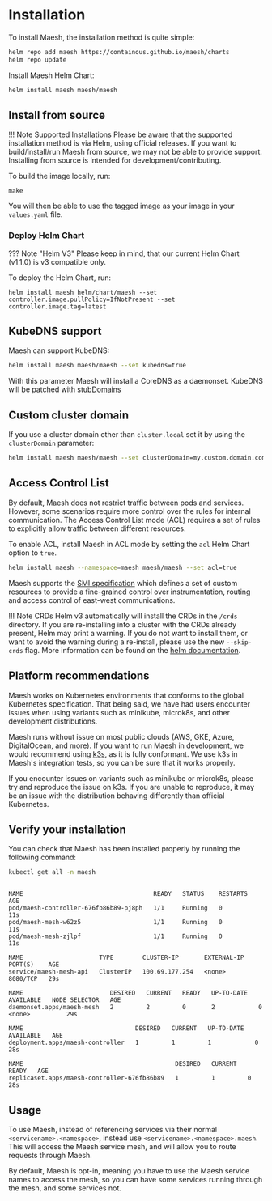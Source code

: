 # Installation

To install Maesh, the installation method is quite simple:

```bash
helm repo add maesh https://containous.github.io/maesh/charts
helm repo update
```

Install Maesh Helm Chart:

```bash
helm install maesh maesh/maesh
```

## Install from source

!!! Note Supported Installations
    Please be aware that the supported installation method is via Helm, using official releases.
    If you want to build/install/run Maesh from source, we may not be able to provide support.
    Installing from source is intended for development/contributing.

To build the image locally, run:

```shell
make
```

You will then be able to use the tagged image as your image in your `values.yaml` file.

### Deploy Helm Chart

??? Note "Helm V3"
    Please keep in mind, that our current Helm Chart (v1.1.0) is v3 compatible only.

To deploy the Helm Chart, run:

```shell
helm install maesh helm/chart/maesh --set controller.image.pullPolicy=IfNotPresent --set controller.image.tag=latest
```

## KubeDNS support

Maesh can support KubeDNS:

```bash
helm install maesh maesh/maesh --set kubedns=true
```

With this parameter Maesh will install a CoreDNS as a daemonset.
KubeDNS will be patched with [stubDomains](https://kubernetes.io/docs/tasks/administer-cluster/dns-custom-nameservers/#example-stub-domain)

## Custom cluster domain

If you use a cluster domain other than `cluster.local` set it by using the `clusterDomain` parameter:

```bash
helm install maesh maesh/maesh --set clusterDomain=my.custom.domain.com
```

## Access Control List

By default, Maesh does not restrict traffic between pods and services. However, some scenarios require more control
over the rules for internal communication. The Access Control List mode (ACL) requires a set of rules to explicitly allow 
traffic between different resources.

To enable ACL, install Maesh in ACL mode by setting the `acl` Helm Chart option to `true`.

```bash
helm install maesh --namespace=maesh maesh/maesh --set acl=true
```

Maesh supports the [SMI specification](https://smi-spec.io/) which defines a set of custom resources
to provide a fine-grained control over instrumentation, routing and access control of east-west communications.

!!! Note CRDs
    Helm v3 automatically will install the CRDs in the `/crds` directory.
    If you are re-installing into a cluster with the CRDs already present, Helm may print a warning.
    If you do not want to install them, or want to avoid the warning during a re-install,
    please use the new `--skip-crds` flag.
    More information can be found on the [helm documentation](https://helm.sh/docs/chart_best_practices/custom_resource_definitions/#method-1-let-helm-do-it-for-you).

## Platform recommendations

Maesh works on Kubernetes environments that conforms to the global Kubernetes specification.
That being said, we have had users encounter issues when using variants such as minikube, microk8s,
and other development distributions.

Maesh runs without issue on most public clouds (AWS, GKE, Azure, DigitalOcean, and more).
If you want to run Maesh in development, we would recommend using [k3s](https://k3s.io/), as it is fully conformant.
We use k3s in Maesh's integration tests, so you can be sure that it works properly.

If you encounter issues on variants such as minikube or microk8s, please try and reproduce the issue on k3s.
If you are unable to reproduce, it may be an issue with the distribution behaving differently than official Kubernetes.

## Verify your installation

You can check that Maesh has been installed properly by running the following command:

```bash tab="Command"
kubectl get all -n maesh
```

```text tab="Expected Output"

NAME                                    READY   STATUS    RESTARTS   AGE
pod/maesh-controller-676fb86b89-pj8ph   1/1     Running   0          11s
pod/maesh-mesh-w62z5                    1/1     Running   0          11s
pod/maesh-mesh-zjlpf                    1/1     Running   0          11s

NAME                     TYPE        CLUSTER-IP       EXTERNAL-IP   PORT(S)    AGE
service/maesh-mesh-api   ClusterIP   100.69.177.254   <none>        8080/TCP   29s

NAME                        DESIRED   CURRENT   READY   UP-TO-DATE   AVAILABLE   NODE SELECTOR   AGE
daemonset.apps/maesh-mesh   2         2         0       2            0           <none>          29s

NAME                               DESIRED   CURRENT   UP-TO-DATE   AVAILABLE   AGE
deployment.apps/maesh-controller   1         1         1            0           28s

NAME                                          DESIRED   CURRENT   READY   AGE
replicaset.apps/maesh-controller-676fb86b89   1         1         0       28s
```

## Usage

To use Maesh, instead of referencing services via their normal `<servicename>.<namespace>`, instead use `<servicename>.<namespace>.maesh`.
This will access the Maesh service mesh, and will allow you to route requests through Maesh.

By default, Maesh is opt-in, meaning you have to use the Maesh service names to access the mesh, so you can have some services running through the mesh, and some services not.
